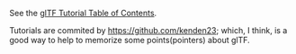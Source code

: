See the [glTF Tutorial Table of Contents](gltfTutorial/README.md).

Tutorials are commited by https://github.com/kenden23; which, I think, is a good way to help to memorize some points(pointers) about glTF.
